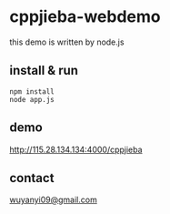 # cppjieba-webdemo

this demo is written by node.js

## install & run

```
npm install
node app.js
```

## demo

http://115.28.134.134:4000/cppjieba

## contact

wuyanyi09@gmail.com
